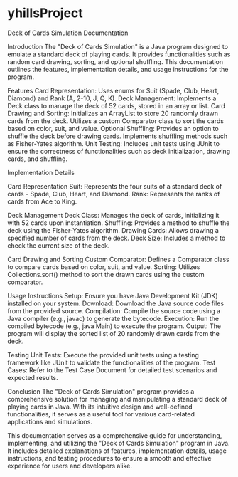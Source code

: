 # yhillsProject
Deck of Cards Simulation Documentation

Introduction
The "Deck of Cards Simulation" is a Java program designed to emulate a standard deck of playing cards. It provides functionalities such as random card drawing, sorting, and optional shuffling. This documentation outlines the features, implementation details, and usage instructions for the program.

Features
Card Representation: Uses enums for Suit (Spade, Club, Heart, Diamond) and Rank (A, 2-10, J, Q, K).
Deck Management: Implements a Deck class to manage the deck of 52 cards, stored in an array or list.
Card Drawing and Sorting: Initializes an ArrayList to store 20 randomly drawn cards from the deck. Utilizes a custom Comparator class to sort the cards based on color, suit, and value.
Optional Shuffling: Provides an option to shuffle the deck before drawing cards. Implements shuffling methods such as Fisher-Yates algorithm.
Unit Testing: Includes unit tests using JUnit to ensure the correctness of functionalities such as deck initialization, drawing cards, and shuffling.

Implementation Details

Card Representation
Suit: Represents the four suits of a standard deck of cards - Spade, Club, Heart, and Diamond.
Rank: Represents the ranks of cards from Ace to King.

Deck Management
Deck Class: Manages the deck of cards, initializing it with 52 cards upon instantiation.
Shuffling: Provides a method to shuffle the deck using the Fisher-Yates algorithm.
Drawing Cards: Allows drawing a specified number of cards from the deck.
Deck Size: Includes a method to check the current size of the deck.

Card Drawing and Sorting
Custom Comparator: Defines a Comparator class to compare cards based on color, suit, and value.
Sorting: Utilizes Collections.sort() method to sort the drawn cards using the custom comparator.

Usage Instructions
Setup: Ensure you have Java Development Kit (JDK) installed on your system.
Download: Download the Java source code files from the provided source.
Compilation: Compile the source code using a Java compiler (e.g., javac) to generate the bytecode.
Execution: Run the compiled bytecode (e.g., java Main) to execute the program.
Output: The program will display the sorted list of 20 randomly drawn cards from the deck.

Testing
Unit Tests: Execute the provided unit tests using a testing framework like JUnit to validate the functionalities of the program.
Test Cases: Refer to the Test Case Document for detailed test scenarios and expected results.

Conclusion
The "Deck of Cards Simulation" program provides a comprehensive solution for managing and manipulating a standard deck of playing cards in Java. With its intuitive design and well-defined functionalities, it serves as a useful tool for various card-related applications and simulations.

This documentation serves as a comprehensive guide for understanding, implementing, and utilizing the "Deck of Cards Simulation" program in Java. It includes detailed explanations of features, implementation details, usage instructions, and testing procedures to ensure a smooth and effective experience for users and developers alike.

